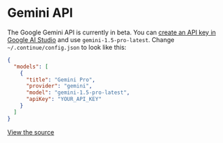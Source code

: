 # Gemini API

The Google Gemini API is currently in beta. You can [create an API key in Google AI Studio](https://aistudio.google.com) and use `gemini-1.5-pro-latest`. Change `~/.continue/config.json` to look like this:

```json title="~/.continue/config.json"
{
  "models": [
    {
      "title": "Gemini Pro",
      "provider": "gemini",
      "model": "gemini-1.5-pro-latest",
      "apiKey": "YOUR_API_KEY"
    }
  ]
}
```

[View the source](https://github.com/trypear/pearai-submodule/blob/main/core/llm/llms/Gemini.ts)
